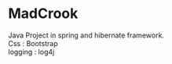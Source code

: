 MadCrook
========
Java Project in spring and hibernate framework.<br>
Css : Bootstrap <br>
logging : log4j
